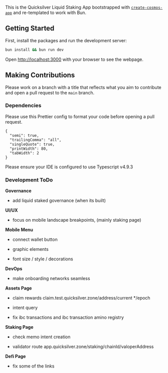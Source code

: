 This is the Quicksilver Liquid Staking App bootstrapped with [`create-cosmos-app`](https://github.com/cosmology-tech/create-cosmos-app) and re-templated to work with Bun.

## Getting Started

First, install the packages and run the development server:

```bash
bun install && bun run dev
```

Open [http://localhost:3000](http://localhost:3000) with your browser to see the webpage.

## Making Contributions

Please work on a branch with a title that reflects what you aim to contribute and open a pull request to the `main` branch.

### Dependencies

Please use this Prettier config to format your code before opening a pull request.

```
{
  "semi": true,
  "trailingComma": "all",
  "singleQuote": true,
  "printWidth": 80,
  "tabWidth": 2
}

```

Please ensure your IDE is configured to use Typescript v4.9.3

### Development ToDo

**Governance**

- add liquid staked governance (when its built)

**UI/UX**

- focus on mobile landscape breakpoints, (mainly staking page)

**Mobile Menu**

- connect wallet button

- graphic elements

- font size / style / decorations

**DevOps**

- make onboarding networks seamless

**Assets Page**

- claim rewards claim.test.quicksilver.zone/address/current \*/epoch

- intent query

- fix ibc transactions and ibc transaction amino registry

**Staking Page**

- check memo intent creation

- validator route app.quicksilver.zone/staking/chainId/valoperAddress

**Defi Page**

- fix some of the links
